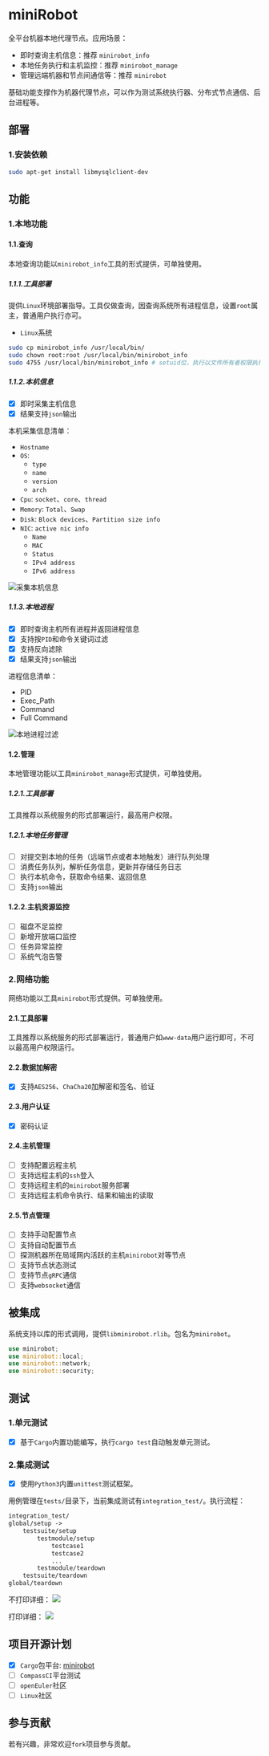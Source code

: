 # miniRobot
全平台机器本地代理节点。应用场景：
- 即时查询主机信息：推荐 `minirobot_info`
- 本地任务执行和主机监控：推荐 `minirobot_manage`
- 管理远端机器和节点间通信等：推荐 `minirobot`

基础功能支撑作为机器代理节点，可以作为测试系统执行器、分布式节点通信、后台进程等。

## 部署

### 1.安装依赖
```bash
sudo apt-get install libmysqlclient-dev
```

## 功能

### 1.本地功能

#### 1.1.查询
本地查询功能以`minirobot_info`工具的形式提供，可单独使用。

##### 1.1.1.工具部署
提供`Linux`环境部署指导。工具仅做查询，因查询系统所有进程信息，设置`root`属主，普通用户执行亦可。

- `Linux`系统
```bash
sudo cp minirobot_info /usr/local/bin/
sudo chown root:root /usr/local/bin/minirobot_info
sudo 4755 /usr/local/bin/minirobot_info # setuid位，执行以文件所有者权限执行
```

##### 1.1.2.本机信息
- [x] 即时采集主机信息
- [x] 结果支持`json`输出

本机采集信息清单：
- `Hostname`
- `OS`:
    - `type`
    - `name`
    - `version`
    - `arch`
- `Cpu`: `socket`、`core`、`thread`
- `Memory`: `Total`、`Swap`
- `Disk`: `Block devices`、`Partition size info`
- `NIC`: `active nic info`
    - `Name`
    - `MAC`
    - `Status`
    - `IPv4 address`
    - `IPv6 address`

![采集本机信息](https://cdn.jsdelivr.net/gh/gh503/CDN@latest/shotimg/host_info.png)

##### 1.1.3.本地进程
- [x] 即时查询主机所有进程并返回进程信息
- [x] 支持按`PID`和命令关键词过滤
- [x] 支持反向滤除
- [x] 结果支持`json`输出

进程信息清单：
- PID
- Exec_Path
- Command
- Full Command

![本地进程过滤](https://cdn.jsdelivr.net/gh/gh503/CDN@latest/shotimg/process_filter.png)

#### 1.2.管理
本地管理功能以工具`minirobot_manage`形式提供，可单独使用。

##### 1.2.1.工具部署
工具推荐以系统服务的形式部署运行，最高用户权限。

##### 1.2.1.本地任务管理
- [ ] 对提交到本地的任务（远端节点或者本地触发）进行队列处理
- [ ] 消费任务队列，解析任务信息，更新并存储任务日志
- [ ] 执行本机命令，获取命令结果、返回信息
- [ ] 支持`json`输出

#### 1.2.2.主机资源监控
- [ ] 磁盘不足监控
- [ ] 新增开放端口监控
- [ ] 任务异常监控
- [ ] 系统气泡告警

### 2.网络功能
网络功能以工具`minirobot`形式提供。可单独使用。

#### 2.1.工具部署
工具推荐以系统服务的形式部署运行，普通用户如`www-data`用户运行即可，不可以最高用户权限运行。

#### 2.2.数据加解密
- [x] 支持`AES256`、`ChaCha20`加解密和签名、验证

#### 2.3.用户认证
- [x] 密码认证

#### 2.4.主机管理
- [ ] 支持配置远程主机
- [ ] 支持远程主机的`ssh`登入
- [ ] 支持远程主机的`minirobot`服务部署
- [ ] 支持远程主机命令执行、结果和输出的读取

#### 2.5.节点管理
- [ ] 支持手动配置节点
- [ ] 支持自动配置节点
- [ ] 探测机器所在局域网内活跃的主机`minirobot`对等节点
- [ ] 支持节点状态测试
- [ ] 支持节点`gRPC`通信
- [ ] 支持`websocket`通信

## 被集成
系统支持以库的形式调用，提供`libminirobot.rlib`。包名为`minirobot`。

```rust
use minirobot;
use minirobot::local;
use minirobot::network;
use minirobot::security;
```

## 测试
### 1.单元测试
- [x] 基于`Cargo`内置功能编写，执行`cargo test`自动触发单元测试。

### 2.集成测试
- [x] 使用`Python3`内置`unittest`测试框架。

用例管理在`tests/`目录下，当前集成测试有`integration_test/`。执行流程：
```txt
integration_test/
global/setup ->
    testsuite/setup
        testmodule/setup
            testcase1
            testcase2
            ...
        testmodule/teardown
    testsuite/teardown
global/teardown
```

不打印详细：
![](https://cdn.jsdelivr.net/gh/gh503/CDN@latest/shotimg/integration_test.png)

打印详细：
![](https://cdn.jsdelivr.net/gh/gh503/CDN@latest/shotimg/integration_test_details.png)

## 项目开源计划
- [x] `Cargo`包平台: [minirobot](https://crates.io/crates/minirobot)
- [ ] `CompassCI`平台测试
- [ ] `openEuler`社区
- [ ] `Linux`社区

## 参与贡献
若有兴趣，非常欢迎`fork`项目参与贡献。
